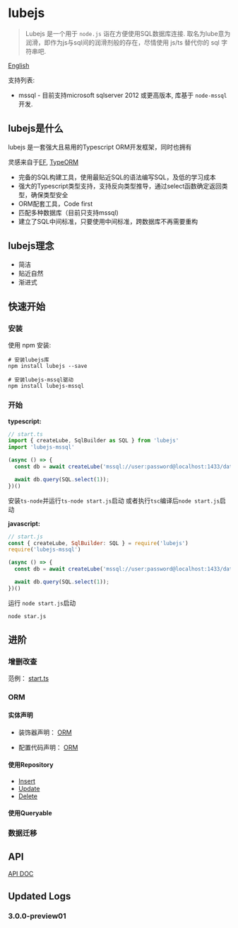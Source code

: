 # lubejs

> Lubejs 是一个用于 `node.js` 诣在方便使用SQL数据库连接.
> 取名为lube意为润滑，即作为js与sql间的润滑剂般的存在，尽情使用 js/ts 替代你的 sql 字符串吧.

[English](./README.md)

支持列表:

- mssql - 目前支持microsoft sqlserver 2012 或更高版本, 库基于 `node-mssql`开发.

## lubejs是什么

lubejs 是一套强大且易用的Typescript ORM开发框架，同时也拥有

灵感来自于[EF](https://github.com/dotnet/efcore), [TypeORM](https://github.com/typeorm/typeorm)

- 完备的SQL构建工具，使用最贴近SQL的语法编写SQL，及低的学习成本
- 强大的Typescript类型支持，支持反向类型推导，通过select函数确定返回类型，确保类型安全
- ORM配套工具，Code first
- 匹配多种数据库（目前只支持mssql)
- 建立了SQL中间标准，只要使用中间标准，跨数据库不再需要重构

## lubejs理念

- 简洁
- 贴近自然
- 渐进式

## 快速开始

### 安装

使用 npm 安装:

```shell
# 安装lubejs库
npm install lubejs --save

# 安装lubejs-mssql驱动
npm install lubejs-mssql
```

### 开始

**typescript:**

```ts
// start.ts
import { createLube, SqlBuilder as SQL } from 'lubejs'
import 'lubejs-mssql'

(async () => {
  const db = await createLube('mssql://user:password@localhost:1433/database');

  await db.query(SQL.select(1));
})()

```

安装`ts-node`并运行`ts-node start.js`启动
或者执行`tsc`编译后`node start.js`启动

**javascript:**

```js
// start.js
const { createLube, SqlBuilder: SQL } = require('lubejs')
require('lubejs-mssql')

(async () => {
  const db = await createLube('mssql://user:password@localhost:1433/database');

  await db.query(SQL.select(1));
})()

```

运行 `node start.js`启动

```base
node star.js

```

## 进阶

### 增删改查

范例： [start.ts](https://github.com/jovercao/lubejs-tester/blob/master/start.ts)

### ORM

#### 实体声明

- 装饰器声明： [ORM](https://github.com/jovercao/lubejs-tester/blob/master/orm-decorator/index.ts)

- 配置代码声明： [ORM](https://github.com/jovercao/lubejs-tester/blob/master/orm-configure.ts)

#### 使用Repository

- [Insert](https://github.com/jovercao/lubejs-tester/blob/master/tests/repository/insert.test.ts)
- [Update](https://github.com/jovercao/lubejs-tester/blob/master/tests/repository/update.test.ts)
- [Delete](https://github.com/jovercao/lubejs-tester/blob/master/tests/repository/delete.test.ts)

#### 使用Queryable


### 数据迁移


## API

[API DOC](./doc/globals.md)

## Updated Logs

### 3.0.0-preview01


